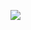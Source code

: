 [![](https://jitpack.io/v/coolfire2015/RxFLuxImage.svg)](https://jitpack.io/#coolfire2015/RxFLuxImage)
